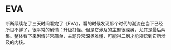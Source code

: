 # EVA


断断续续花了三天时间看完了《EVA》，看的时候发现那个时代的潮流在当下已经所见不鲜了，很平常的剧情：升级打怪。但是它涉及的主题很深奥，尤其是最后两集。整体看下来剧情非常简单，主题异常深奥难懂，可能得二刷才能领悟到它所涉及的内核。

